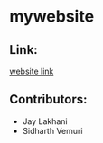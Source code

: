# mywebsite

## Link:
[website link](https://github.com/jaylakhani14/mywebsite/index.html)

## Contributors:
- Jay Lakhani
- Sidharth Vemuri
